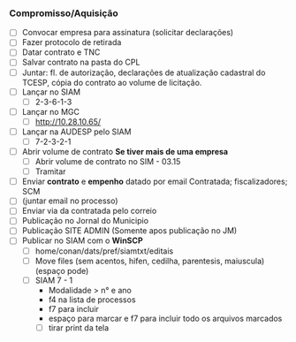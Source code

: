 ### Compromisso/Aquisição
- [ ] Convocar empresa para assinatura (solicitar declarações)
- [ ] Fazer protocolo de retirada
- [ ] Datar contrato e TNC
- [ ] Salvar contrato na pasta do CPL
- [ ] Juntar: fl. de autorização, declarações de atualização cadastral do TCESP, cópia do contrato ao volume de licitação.
- [ ] Lançar no SIAM
	- [ ] 2-3-6-1-3
- [ ] Lançar no MGC
	- [ ] http://10.28.10.65/
- [ ] Lançar na AUDESP pelo SIAM
	- [ ] 7-2-3-2-1
- [ ] Abrir volume de contrato **Se tiver mais de uma empresa**
	- [ ] Abrir volume de contrato no SIM - 03.15
	- [ ] Tramitar
- [ ] Enviar **contrato** e **empenho** datado por email
      Contratada; fiscalizadores; SCM
- [ ] (juntar email no processo)
- [ ] Enviar via da contratada pelo correio
- [ ] Publicação no Jornal do Municipio
- [ ] Publicação SITE ADMIN (Somente apos publicação no JM)
- [ ] Publicar no SIAM com o **WinSCP**
	- [ ] home/conan/dats/pref/siamtxt/editais
	- [ ] Move files (sem acentos, hifen, cedilha, parentesis, maiuscula)(espaço pode)
	- [ ] SIAM 7 - 1
		- Modalidade > n° e ano
		- f4 na lista de processos
		- f7 para incluir
		- espaço para marcar e f7 para incluir todo os arquivos marcados
		- [ ] tirar print da tela

